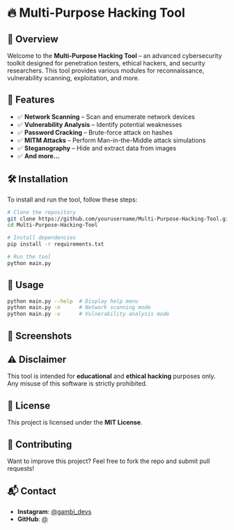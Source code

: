 # 🔥 Multi-Purpose Hacking Tool

## 📌 Overview

Welcome to the **Multi-Purpose Hacking Tool** – an advanced cybersecurity toolkit designed for penetration testers, ethical hackers, and security researchers. This tool provides various modules for reconnaissance, vulnerability scanning, exploitation, and more.

## 🚀 Features

- ✅ **Network Scanning** – Scan and enumerate network devices
- ✅ **Vulnerability Analysis** – Identify potential weaknesses
- ✅ **Password Cracking** – Brute-force attack on hashes
- ✅ **MITM Attacks** – Perform Man-in-the-Middle attack simulations
- ✅ **Steganography** – Hide and extract data from images
- ✅ **And more…**

## 🛠️ Installation

To install and run the tool, follow these steps:

```bash
# Clone the repository
git clone https://github.com/yourusername/Multi-Purpose-Hacking-Tool.git
cd Multi-Purpose-Hacking-Tool

# Install dependencies
pip install -r requirements.txt

# Run the tool
python main.py
```

## 🎯 Usage

```bash
python main.py --help  # Display help menu
python main.py -n      # Network scanning mode
python main.py -v      # Vulnerability analysis mode
```

## 📸 Screenshots



## ⚠️ Disclaimer

This tool is intended for **educational** and **ethical hacking** purposes only. Any misuse of this software is strictly prohibited.

## 📜 License

This project is licensed under the **MIT License**.

## 🤝 Contributing

Want to improve this project? Feel free to fork the repo and submit pull requests!

## 📬 Contact

- **Instagram**: [@gambi\_devs](https://www.instagram.com/gambi_devs)
- **GitHub**: [@](https://github.com/Pixiepie-cyber) 

